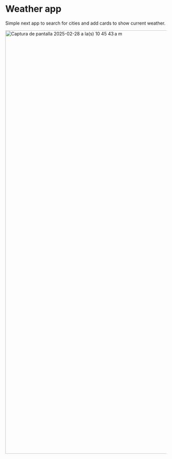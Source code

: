 # Weather app
Simple next app to search for cities and add cards to show current weather.

<img width="1321" alt="Captura de pantalla 2025-02-28 a la(s) 10 45 43 a m" src="https://github.com/user-attachments/assets/3988a07b-1153-4f4c-9dd0-936b5902f8da" />
